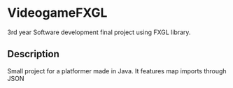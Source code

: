# VideogameFXGL
3rd year Software development final project using FXGL library.

## Description
Small project for a platformer made in Java. It features map imports through JSON

